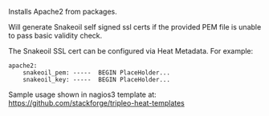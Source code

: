 Installs Apache2 from packages.

Will generate Snakeoil self signed ssl certs if the provided PEM file is
unable to pass basic validity check.

The Snakeoil SSL cert can be configured via Heat Metadata. For example:

    apache2:
        snakeoil_pem: -----  BEGIN PlaceHolder...
        snakeoil_key: -----  BEGIN PlaceHolder...

Sample usage shown in nagios3 template at:
    https://github.com/stackforge/tripleo-heat-templates